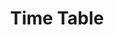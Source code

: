 ---
layout: ../../layouts/post.astro
title: 'Time Table'
description: 'Description for project three.'
image: 
    url: '/project/timetable.png'
    alt: 'timetable'
pubDate: 2023-05-12
link: 'https://naveen-pal.github.io/timetable_2sem/'
github: 'https://github.com/naveen-pal/timetable_2sem'
---